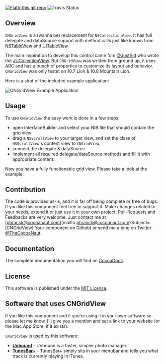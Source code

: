 [![Flattr this git repo](http://api.flattr.com/button/flattr-badge-large.png)](https://flattr.com/submit/auto?user_id=phranck&url=https://github.com/phranck/CNGridView&title=CNGridView&tags=github&category=software)
![Travis Status](https://travis-ci.org/phranck/CNGridView.png?branch=master)



## Overview
`CNGridView` is a (wanna be) replacement for `NSCollectionView`. It has full delegate and dataSource support with method calls just like known from [NSTableView](https://developer.apple.com/library/mac/#documentation/Cocoa/Reference/ApplicationKit/Classes/NSTableView_Class/Reference/Reference.html) and [UITableView](http://developer.apple.com/library/ios/#documentation/uikit/reference/UITableView_Class/Reference/Reference.html).

The main inspiration to develop this control came fom [@JustSid](https://github.com/JustSid) who wrote the [JUCollectionView](https://github.com/JustSid/JUCollectionView). But `CNGridView` was written from ground up, it uses ARC and has a bunch of properties to customize its layout and behavior.
`CNGridView` was only testet on 10.7 Lion & 10.8 Mountain Lion.

Here is a shot of the included example application:

![CNGridView Example Application](https://dl.dropbox.com/u/34133216/WebImages/Github/CNGridView-Example.png)


## Usage
To use `CNGridView` the easy work is done in a few steps:

- open InterfaceBuilder and select your NIB file that should contain the grid view
- drag a `NSScrollView` to your target view, and set the class of `NSScrollView`'s content view to `CNGridView`
- connect the delegate & dataSource
- implement all required delegate/dataSource methods and fill it with appropriate content.

Now you have a fully functionable grid view. Please take a look at the example.


## Contribution

The code is provided as-is, and it is far off being complete or free of bugs. If you like this component feel free to support it. Make changes related to your needs, extend it or just use it in your own project. Pull-Requests and Feedbacks are very welcome. Just contact me at [phranck@cocoanaut.com](mailto:phranck@cocoanaut.com?Subject=[CNGridView] Your component on Github) or send me a ping on Twitter [@TheCocoaNaut](http://twitter.com/TheCocoaNaut). 


## Documentation
The complete documentation you will find on [CocoaDocs](http://cocoadocs.org/docsets/CNGridView/).


## License
This software is published under the [MIT License](http://cocoanaut.mit-license.org).



## Software that uses CNGridView
If you like this component and if you're using it in your own software so please let me know. I'll give you a mention and set a link to your website (or the Mac App Store, if it exists).

`CNGridView` is used by this software:
* **[Unbound](http://unboundformac.com)** - Unbound is a faster, simpler photo manager.
* **[TunesBar+](https://itunes.apple.com/us/app/tunesbar+/id702817673?mt=12)** - TunesBar+ simply sits in your menubar and tells you what track is currently playing in iTunes.